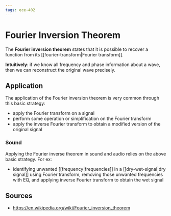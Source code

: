 ```yaml
---
tags: ece-402
---
```


# Fourier Inversion Theorem

The **Fourier inversion theorem** states that it is possible to recover a function from its [[fourier-transform|Fourier transform]].

**Intuitively**: if we know all frequency and phase information about a wave, then we can reconstruct the original wave precisely.

## Application

The application of the Fourier inversion theorem is very common through this basic strategy:

- apply the Fourier transform on a signal
- perform some operation or simplification on the Fourier transform
- apply the inverse Fourier transform to obtain a modified version of the original signal

### Sound

Applying the Fourier inverse theorem in sound and audio relies on the above basic strategy. For ex:

- identifying unwanted [[frequency|frequencies]] in a [[dry-wet-signal|dry signal]] using Fourier transform, removing those unwanted frequencies with EQ, and applying inverse Fourier transform to obtain the wet signal

## Sources

- <https://en.wikipedia.org/wiki/Fourier_inversion_theorem>
